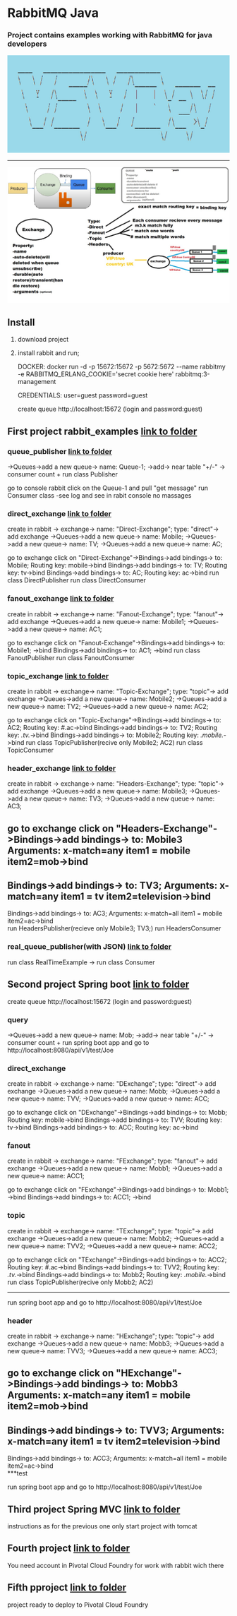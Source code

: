 # RabbitMQ Java
### Project contains examples working with RabbitMQ for java developers

![logo](bannerblue.jpg)

-------------------------


![logo](RabbitMQ.jpg)




## Install

1. download project

2. install rabbit and run;
   
   DOCKER: docker run -d -p 15672:15672 -p 5672:5672 --name rabbitmy -e RABBITMQ_ERLANG_COOKIE='secret cookie here' rabbitmq:3-management
   
   CREDENTIALS: user=guest password=guest
   
   create queue
   http://localhost:15672 (login and password:guest)
  
   
##   First project rabbit_examples [link to folder](rabbit_examples)
   
   ### queue_publisher [link to folder](rabbit_examples/src/main/java/queue_publisher)
   ->Queues->add a new queue-> name: Queue-1; ->add-> near table "+/-" -> consumer count +
     run class Publisher
 
   go to console rabbit click on the Queue-1 and pull "get message"
   run Consumer class -see log and see in rabit console no massages
  
 ### direct_exchange [link to folder](rabbit_examples/src/main/java/direct_exchange)
   create in rabbit -> exchange-> name: "Direct-Exchange"; type: "direct"-> add exchange
   ->Queues->add a new queue-> name: Mobile; 
   ->Queues->add a new queue-> name: TV;
   ->Queues->add a new queue-> name: AC;
  
   go to exchange click on "Direct-Exchange"->Bindings->add bindings-> to: Mobile; Routing key: mobile->bind
   Bindings->add bindings-> to: TV; Routing key: tv->bind
   Bindings->add bindings-> to: AC; Routing key: ac->bind
   run class DirectPublisher
   run class DirectConsumer
 
 ### fanout_exchange [link to folder](rabbit_examples/src/main/java/fanout_exchange)
   create in rabbit -> exchange-> name: "Fanout-Exchange"; type: "fanout"-> add exchange
   ->Queues->add a new queue-> name: Mobile1; 
   ->Queues->add a new queue-> name: AC1;
   
   go to exchange click on "Fanout-Exchange"->Bindings->add bindings-> to: Mobile1; ->bind
   Bindings->add bindings-> to: AC1; ->bind
   run class FanoutPublisher
   run class FanoutConsumer
  
   ### topic_exchange [link to folder](rabbit_examples/src/main/java/topic_exchange)
   create in rabbit -> exchange-> name: "Topic-Exchange"; type: "topic"-> add exchange
   ->Queues->add a new queue-> name: Mobile2; 
   ->Queues->add a new queue-> name: TV2;
   ->Queues->add a new queue-> name: AC2;
   
   go to exchange click on "Topic-Exchange"->Bindings->add bindings-> to: AC2; Routing key: #.ac->bind
   Bindings->add bindings-> to: TV2; Routing key: *.tv.*->bind
   Bindings->add bindings-> to: Mobile2; Routing key: *.mobile.*->bind
   run class TopicPublisher(recive only Mobile2; AC2)
   run class TopicConsumer
   
  ### header_exchange [link to folder](rabbit_examples/src/main/java/header_exchange)
   create in rabbit -> exchange-> name: "Headers-Exchange"; type: "topic"-> add exchange
   ->Queues->add a new queue-> name: Mobile3; 
   ->Queues->add a new queue-> name: TV3;
   ->Queues->add a new queue-> name: AC3;
   
   go to exchange click on "Headers-Exchange"->Bindings->add bindings-> to: Mobile3
   Arguments: 
   x-match=any
   item1 = mobile
   item2=mob->bind
   ---
   Bindings->add bindings-> to: TV3;
   Arguments: 
   x-match=any
   item1 = tv
   item2=television->bind  
   ---
   Bindings->add bindings-> to: AC3;
   Arguments: 
   x-match=all
   item1 = mobile
   item2=ac->bind  
   run HeadersPublisher(recieve only  Mobile3;  TV3;)
   run HeadersConsumer
   
   
  ### real_queue_publisher(with JSON) [link to folder](rabbit_examples/src/main/java/real_queue_publisher)
   run class RealTimeExample -> run class Consumer
   
 ## Second project Spring boot [link to folder](spring_rabbit)
   create queue
   http://localhost:15672 (login and password:guest)
  
 ### query
   ->Queues->add a new queue-> name: Mob; ->add-> near table "+/-" -> consumer count +
   run spring boot app and go to http://localhost:8080/api/v1/test/Joe
   
 ###  direct_exchange
   create in rabbit -> exchange-> name: "DExchange"; type: "direct"-> add exchange
   ->Queues->add a new queue-> name: Mobb; 
   ->Queues->add a new queue-> name: TVV;
   ->Queues->add a new queue-> name: ACC;
  
   go to exchange click on "DExchange"->Bindings->add bindings-> to: Mobb; Routing key: mobile->bind
   Bindings->add bindings-> to: TVV; Routing key: tv->bind
   Bindings->add bindings-> to: ACC; Routing key: ac->bind
   
 ###  fanout
   create in rabbit -> exchange-> name: "FExchange"; type: "fanout"-> add exchange
   ->Queues->add a new queue-> name: Mobb1; 
   ->Queues->add a new queue-> name: ACC1;
  
   go to exchange click on "FExchange"->Bindings->add bindings-> to: Mobb1; ->bind
   Bindings->add bindings-> to: ACC1; ->bind
   
### topic
   create in rabbit -> exchange-> name: "TExchange"; type: "topic"-> add exchange
   ->Queues->add a new queue-> name: Mobb2; 
   ->Queues->add a new queue-> name: TVV2;
   ->Queues->add a new queue-> name: ACC2;
  
   go to exchange click on "TExchange"->Bindings->add bindings-> to: ACC2; Routing key: #.ac->bind
   Bindings->add bindings-> to: TVV2; Routing key: *.tv.*->bind
   Bindings->add bindings-> to: Mobb2; Routing key: *.mobile.*->bind
   run class TopicPublisher(recive only Mobb2; AC2)
   *********************
   run spring boot app and go to http://localhost:8080/api/v1/test/Joe
   
### header 
   create in rabbit -> exchange-> name: "HExchange"; type: "topic"-> add exchange
   ->Queues->add a new queue-> name: Mobb3; 
   ->Queues->add a new queue-> name: TVV3;
   ->Queues->add a new queue-> name: ACC3;
  
   go to exchange click on "HExchange"->Bindings->add bindings-> to: Mobb3
   Arguments: 
   x-match=any
   item1 = mobile
   item2=mob->bind
   ---
   Bindings->add bindings-> to: TVV3;
   Arguments: 
   x-match=any
   item1 = tv
   item2=television->bind  
   ---
   Bindings->add bindings-> to: ACC3;
   Arguments: 
   x-match=all
   item1 = mobile
   item2=ac->bind  
   ***test
   
   run spring boot app and go to http://localhost:8080/api/v1/test/Joe

 ## Third project Spring MVC [link to folder](spring_mvc)
 
instructions as for the previous one only start project with tomcat

## Fourth project [link to folder](spring_cloud)
 You need account in Pivotal Cloud Foundry 
 for work with rabbit wich there
 
## Fifth pproject [link to folder](spring_cloud_peclf)
 project ready to deploy to Pivotal Cloud Foundry 
